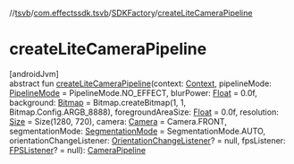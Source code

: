 //[tsvb](../../../index.md)/[com.effectssdk.tsvb](../index.md)/[SDKFactory](index.md)/[createLiteCameraPipeline](create-lite-camera-pipeline.md)

# createLiteCameraPipeline

[androidJvm]\
abstract fun [createLiteCameraPipeline](create-lite-camera-pipeline.md)(context: [Context](https://developer.android.com/reference/kotlin/android/content/Context.html), pipelineMode: [PipelineMode](../../com.effectssdk.tsvb.pipeline/-pipeline-mode/index.md) = PipelineMode.NO_EFFECT, blurPower: [Float](https://kotlinlang.org/api/latest/jvm/stdlib/kotlin/-float/index.html) = 0.0f, background: [Bitmap](https://developer.android.com/reference/kotlin/android/graphics/Bitmap.html) = Bitmap.createBitmap(1, 1, Bitmap.Config.ARGB_8888), foregroundAreaSize: [Float](https://kotlinlang.org/api/latest/jvm/stdlib/kotlin/-float/index.html) = 0.0f, resolution: [Size](https://developer.android.com/reference/kotlin/android/util/Size.html) = Size(1280, 720), camera: [Camera](../-camera/index.md) = Camera.FRONT, segmentationMode: [SegmentationMode](../../com.effectssdk.tsvb.pipeline/-segmentation-mode/index.md) = SegmentationMode.AUTO, orientationChangeListener: [OrientationChangeListener](../../com.effectssdk.tsvb.pipeline/-orientation-change-listener/index.md)? = null, fpsListener: [FPSListener](../-f-p-s-listener/index.md)? = null): [CameraPipeline](../../com.effectssdk.tsvb.pipeline/-camera-pipeline/index.md)
